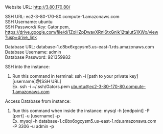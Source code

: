 Website URL: http://3.80.170.80/  

SSH URL: ec2-3-80-170-80.compute-1.amazonaws.com  
SSH Username: ubuntu  
SSH Password/ Key: Gator.pem, https://drive.google.com/file/d/1ZoHZpDwavXRnl6txGnlk12taIutS1XWx/view?usp=drive_link

Database URL: database-1.c8bx6xgcysm5.us-east-1.rds.amazonaws.com  
Database Username: admin  
Database Password: 921359982

SSH into the instance: 
1.  Run this command in terminal: ssh -i [path to your private key] [username]@[SSH URL]  
    Ex. ssh -i ~/.ssh/Gators.pem ubuntu@ec2-3-80-170-80.compute-1.amazonaws.com

Access Database from instance:
1. Run this command when inside the instance: mysql -h [endpoint] -P [port] -u [username] -p  
   Ex. mysql -h database-1.c8bx6xgcysm5.us-east-1.rds.amazonaws.com -P 3306 -u admin -p

